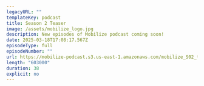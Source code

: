 ```yaml
---
legacyURL: ""
templateKey: podcast
title: Season 2 Teaser
image: /assets/mobilize_logo.jpg
description: New episodes of Mobilize podcast coming soon!
date: 2025-03-18T17:08:17.567Z
episodeType: full
episodeNumber: ""
url: https://mobilize-podcast.s3.us-east-1.amazonaws.com/mobilize_S02_teaser_Final_2025-03-18.mp3
length: "603000"
duration: 38
explicit: no
---
```

